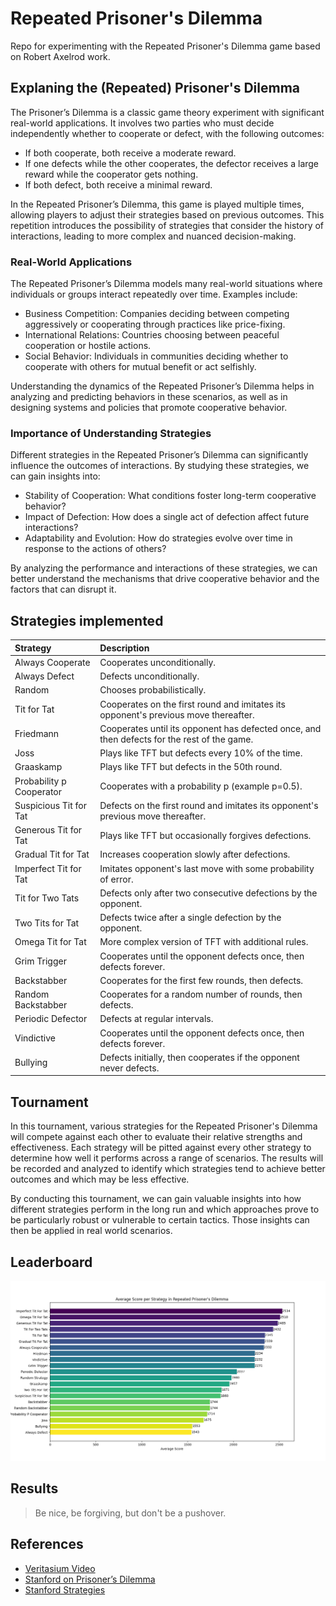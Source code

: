 # Repeated Prisoner's Dilemma

Repo for experimenting with the Repeated Prisoner's Dilemma game based on Robert Axelrod work.

## Explaning the (Repeated) Prisoner's Dilemma

The Prisoner’s Dilemma is a classic game theory experiment with significant real-world applications. It involves two parties who must decide independently whether to cooperate or defect, with the following outcomes:

+ If both cooperate, both receive a moderate reward.
+ If one defects while the other cooperates, the defector receives a large reward while the cooperator gets nothing.
+ If both defect, both receive a minimal reward.

In the Repeated Prisoner’s Dilemma, this game is played multiple times, allowing players to adjust their strategies based on previous outcomes. This repetition introduces the possibility of strategies that consider the history of interactions, leading to more complex and nuanced decision-making.

### Real-World Applications

The Repeated Prisoner’s Dilemma models many real-world situations where individuals or groups interact repeatedly over time. Examples include:

+ Business Competition: Companies deciding between competing aggressively or cooperating through practices like price-fixing.
+ International Relations: Countries choosing between peaceful cooperation or hostile actions.
+ Social Behavior: Individuals in communities deciding whether to cooperate with others for mutual benefit or act selfishly.

Understanding the dynamics of the Repeated Prisoner’s Dilemma helps in analyzing and predicting behaviors in these scenarios, as well as in designing systems and policies that promote cooperative behavior.

### Importance of Understanding Strategies

Different strategies in the Repeated Prisoner’s Dilemma can significantly influence the outcomes of interactions. By studying these strategies, we can gain insights into:
  
+ Stability of Cooperation: What conditions foster long-term cooperative behavior?
+ Impact of Defection: How does a single act of defection affect future interactions?
+ Adaptability and Evolution: How do strategies evolve over time in response to the actions of others?

By analyzing the performance and interactions of these strategies, we can better understand the mechanisms that drive cooperative behavior and the factors that can disrupt it.

## Strategies implemented

| Strategy                   | Description
|:---------------------------|:--------------------------
| Always Cooperate           | Cooperates unconditionally.
| Always Defect              | Defects unconditionally.
| Random                     | Chooses probabilistically.
| Tit for Tat                | Cooperates on the first round and imitates its opponent's previous move thereafter.
| Friedmann                  | Cooperates until its opponent has defected once, and then defects for the rest of the game.
| Joss                       | Plays like TFT but defects every 10% of the time.
| Graaskamp                  | Plays like TFT but defects in the 50th round.
| Probability p Cooperator   | Cooperates with a probability p (example p=0.5).
| Suspicious Tit for Tat     | Defects on the first round and imitates its opponent's previous move thereafter.
| Generous Tit for Tat       | Plays like TFT but occasionally forgives defections.
| Gradual Tit for Tat        | Increases cooperation slowly after defections.
| Imperfect Tit for Tat      | Imitates opponent's last move with some probability of error.
| Tit for Two Tats           | Defects only after two consecutive defections by the opponent.
| Two Tits for Tat           | Defects twice after a single defection by the opponent.
| Omega Tit for Tat          | More complex version of TFT with additional rules.
| Grim Trigger               | Cooperates until the opponent defects once, then defects forever.
| Backstabber                | Cooperates for the first few rounds, then defects.
| Random Backstabber         | Cooperates for a random number of rounds, then defects.
| Periodic Defector          | Defects at regular intervals.
| Vindictive                 | Cooperates until the opponent defects once, then defects forever.
| Bullying                   | Defects initially, then cooperates if the opponent never defects.

## Tournament

In this tournament, various strategies for the Repeated Prisoner's Dilemma will compete against each other to evaluate their relative strengths and effectiveness. Each strategy will be pitted against every other strategy to determine how well it performs across a range of scenarios. The results will be recorded and analyzed to identify which strategies tend to achieve better outcomes and which may be less effective.

By conducting this tournament, we can gain valuable insights into how different strategies perform in the long run and which approaches prove to be particularly robust or vulnerable to certain tactics. Those insights can then be applied in real world scenarios.

## Leaderboard

![grafic](https://github.com/tombackert/game-theory/blob/main/average-score-per-strategy.png)

## Results

> Be nice, be forgiving, but don't be a pushover.

## References

+ [Veritasium Video](https://youtu.be/mScpHTIi-kM?si=YPWhvPgj4how0AwX)
+ [Stanford on Prisoner’s Dilemma](https://plato.stanford.edu/entries/prisoner-dilemma/index.html#return)
+ [Stanford Strategies](https://plato.stanford.edu/entries/prisoner-dilemma/strategy-table.html#:~:text=A%20good%20strategy%20for%20the,reduces%20the%20average%20payoff%20of)
